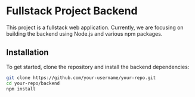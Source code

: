 # Fullstack Project Backend

This project is a fullstack web application. Currently, we are focusing on building the backend using Node.js and various npm packages.

## Installation

To get started, clone the repository and install the backend dependencies:

```bash
git clone https://github.com/your-username/your-repo.git
cd your-repo/backend
npm install
